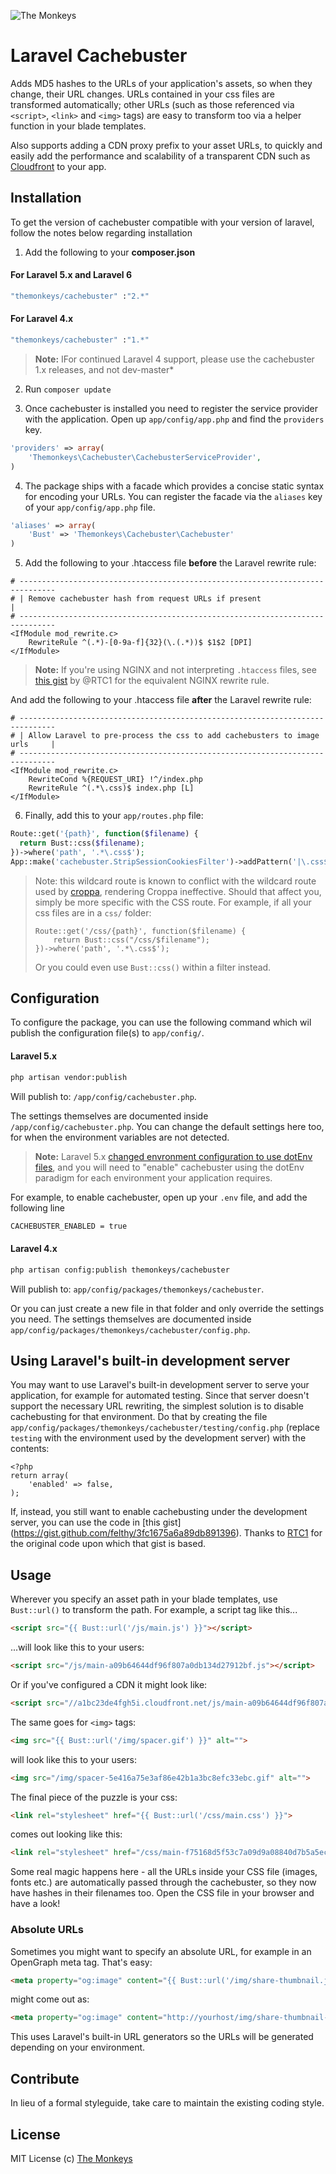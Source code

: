 ![The Monkeys](http://www.themonkeys.com.au/img/monkey_logo.png)


Laravel Cachebuster
===================

Adds MD5 hashes to the URLs of your application's assets, so when they change, their URL changes. URLs contained in your
css files are transformed automatically; other URLs (such as those referenced via `<script>`, `<link>` and `<img>` tags)
are easy to transform too via a helper function in your blade templates.

Also supports adding a CDN proxy prefix to your asset URLs, to quickly and easily add the performance and scalability
of a transparent CDN such as [Cloudfront](http://aws.amazon.com/cloudfront/) to your app.

Installation
------------
To get the version of cachebuster compatible with your version of laravel, follow the notes below regarding installation

1) Add the following to your **composer.json**

#### For Laravel 5.x and Laravel 6
```bash
"themonkeys/cachebuster" :"2.*"
```

#### For Laravel 4.x
```bash
"themonkeys/cachebuster" :"1.*"
```


> **Note:** IFor continued Laravel 4 support, please use the cachebuster 1.x releases, and not dev-master*

2) Run `composer update`

3) Once cachebuster is installed you need to register the service provider with the application.
Open up `app/config/app.php` and find the `providers` key.

```php
'providers' => array(
    'Themonkeys\Cachebuster\CachebusterServiceProvider',
)
```

4) The package ships with a facade which provides a concise static syntax for encoding your URLs. You can register the
facade via the `aliases` key of your `app/config/app.php` file.

```php
'aliases' => array(
    'Bust' => 'Themonkeys\Cachebuster\Cachebuster'
)
```

5) Add the following to your .htaccess file **before** the Laravel rewrite rule:

```ApacheConf
# ------------------------------------------------------------------------------
# | Remove cachebuster hash from request URLs if present                       |
# ------------------------------------------------------------------------------
<IfModule mod_rewrite.c>
    RewriteRule ^(.*)-[0-9a-f]{32}(\.(.*))$ $1$2 [DPI]
</IfModule>
```

> **Note:** If you're using NGINX and not interpreting `.htaccess` files, see 
  [this gist](https://gist.github.com/RTC1/89d7f95555be8cf7d1aa) by @RTC1 for the equivalent NGINX rewrite rule.

And add the following to your .htaccess file **after** the Laravel rewrite rule:

```ApacheConf
# ------------------------------------------------------------------------------
# | Allow Laravel to pre-process the css to add cachebusters to image urls     |
# ------------------------------------------------------------------------------
<IfModule mod_rewrite.c>
    RewriteCond %{REQUEST_URI} !^/index.php
    RewriteRule ^(.*\.css)$ index.php [L]
</IfModule>
```

6) Finally, add this to your `app/routes.php` file:

```php
Route::get('{path}', function($filename) {
  return Bust::css($filename);
})->where('path', '.*\.css$');
App::make('cachebuster.StripSessionCookiesFilter')->addPattern('|\.css$|');
```

> Note: this wildcard route is known to conflict with the wildcard route used by [croppa](https://github.com/BKWLD/croppa),
> rendering Croppa ineffective. Should that affect you, simply be more specific with the CSS route. For example, if all 
> your css files are in a `css/` folder:
> 
> ```
> Route::get('/css/{path}', function($filename) {
>     return Bust::css("/css/$filename");
> })->where('path', '.*\.css$');
> ```
> Or you could even use `Bust::css()` within a filter instead.

Configuration
-------------

To configure the package, you can use the following command which wil publish the configuration file(s) to `app/config/`.

#### Laravel 5.x
```sh
php artisan vendor:publish
```
Will publish to: `/app/config/cachebuster.php`. 

The settings themselves are documented inside `/app/config/cachebuster.php`. You can change the default settings here too, for when the environment variables are not detected.

> **Note:** Laravel 5.x [changed envronment configuration to use dotEnv files](http://laravel.com/docs/5.0/configuration#environment-configuration "Laravel 5"), and you will need to "enable" cachebuster using the dotEnv paradigm for each environment your application requires.

For example, to enable cachebuster, open up your `.env` file, and add the following line 

```bash
CACHEBUSTER_ENABLED = true
```


#### Laravel 4.x
```sh
php artisan config:publish themonkeys/cachebuster
```
Will publish to: `app/config/packages/themonkeys/cachebuster`.

Or you can just create a new file in that folder and only override the settings you need. The settings themselves are documented inside `app/config/packages/themonkeys/cachebuster/config.php`.


Using Laravel's built-in development server
-------------------------------------------

You may want to use Laravel's built-in development server to serve your application, for example for automated testing.
Since that server doesn't support the necessary URL rewriting, the simplest solution is to disable cachebusting for that
environment. Do that by creating the file `app/config/packages/themonkeys/cachebuster/testing/config.php` (replace
`testing` with the environment used by the development server) with the contents:

    <?php
    return array(
        'enabled' => false,
    );

If, instead, you still want to enable cachebusting under the development server, you can use the code in [this gist]
(https://gist.github.com/felthy/3fc1675a6a89db891396). Thanks to [RTC1](https://github.com/RTC1) for the original code
upon which that gist is based.


Usage
-----

Wherever you specify an asset path in your blade templates, use `Bust::url()` to transform the path. For example, a
script tag like this...

```HTML
<script src="{{ Bust::url('/js/main.js') }}"></script>
```

...will look like this to your users:

```HTML
<script src="/js/main-a09b64644df96f807a0db134d27912bf.js"></script>
```

Or if you've configured a CDN it might look like:

```HTML
<script src="//a1bc23de4fgh5i.cloudfront.net/js/main-a09b64644df96f807a0db134d27912bf.js"></script>
```

The same goes for `<img>` tags:

```HTML
<img src="{{ Bust::url('/img/spacer.gif') }}" alt="">
```

will look like this to your users:

```HTML
<img src="/img/spacer-5e416a75e3af86e42b1a3bc8efc33ebc.gif" alt="">
```

The final piece of the puzzle is your css:

```HTML
<link rel="stylesheet" href="{{ Bust::url('/css/main.css') }}">
```

comes out looking like this:

```HTML
<link rel="stylesheet" href="/css/main-f75168d5f53c7a09d9a08840d7b5a5ec.css">
```

Some real magic happens here - all the URLs inside your CSS file (images, fonts etc.) are automatically passed through
the cachebuster, so they now have hashes in their filenames too. Open the CSS file in your browser and have a look!

### Absolute URLs

Sometimes you might want to specify an absolute URL, for example in an OpenGraph meta tag. That's easy:

```HTML
<meta property="og:image" content="{{ Bust::url('/img/share-thumbnail.jpg', true) }}" />
```

might come out as:

```HTML
<meta property="og:image" content="http://yourhost/img/share-thumbnail-2a7d7b5a4401ef3176565dffcd59b282.png" />
```

This uses Laravel's built-in URL generators so the URLs will be generated depending on your environment.



Contribute
----------

In lieu of a formal styleguide, take care to maintain the existing coding style.

License
-------

MIT License
(c) [The Monkeys](http://www.themonkeys.com.au/)

